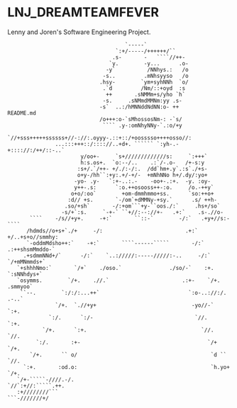# LNJ_DREAMTEAMFEVER
Lenny and Joren's Software Engineering Project. 

                                         `-----`                                                
                                      `:+/-----/++++++/``                                       
                                     .s-       -   ````//++-                                    
                                    `y.        -y...      .o-                                   
                                   -y`          /NNhys.:   /o                                   
                                  -s..         .mNhsyyso   /o                                   
                                 .hsy-        `ym+syhNNh  `o/                                   
                                  .`d         /Nm/::+oyd  :s                                    
                                   ++       .sNMMm+s/yho `h`                                    
                                  -s.     .sNMmdMMNm:yy .s-                                     
                                 -s`  ..:/hMNNddNdNN:o- ++                         README.md             
                                 /o+++:o-`sMhossosNm-: -`s/                                     
                                  ```` .y-:omNhyNNy-`.:o/+y                                     
                  `//+sss+++++ssssss+//-://:.oyyy-.::+::/+oosssso++++osso//:                    
                   ...:::+++::/:::://..+d+. `````` `:yh-.-+:::://:/++/::-..`                    
                           y/oo+-     `s+/////////////s:     `:+++`                             
                           h:s.os+.  `o:--/..    .:`/-.o-   /+-s:y                              
                          :s+/.`/++- +/./:-/:.  /dd`hm+.y`.:s`./+s-                             
                          o+y-/hh``:+y:.+/-+/-  +mNhNNo h+/.dy/:yo+                             
                         -yo- .y-   `:+-..:.-    -oo+-.:+.  -y. :oy-                            
                         y++-.s:      `:o.++osooss++-:o.     /o.-++y`                           
                        o+o/:oo`        +om-dmmhmmo+ss.      `so:++o+                           
                       :d// +s.       `-/om`+dMMNy-+sy.`      .s/ ++h-                          
                      .so/+sh`       -/:+om```+y-``oos./:`     .hs+/so`                         
                     -s/+`:s.     `-+-` ``+//:--://+-   .+:`    .s-.//o-                        
           ````    -/s//+y+.     -+:`       ``::-`        -/:`   .+y+//s:-    ````              
          /hdmds//o+s+`./+     -/:                          .+:`   +/..+s+o//smmhy:             
          `-oddmMdsho++:`    -+:`       ````------`````       -/:`  .:++shsmMmddo-`             
         .+sdmmNNd+/`      -/:`    `..://///:-----/////:-..     -/:`    `/+mMNmmds+`            
       `+shhhNmo:`       `/+`    ./oso.`               ./so/-`    :+.      `:sNNhdys+`          
       `osymms.        `/+.    .//.`                       .:+-    `/+.       .smmyoo`          
        ``--.        `:/:/:...++`                            `:o-..://:/.       .-..`           
                   `/+.  `.//+y+                              -yo//-`  `:+.                     
                 `:/.      `:/-                                `//.      `:+.                   
               `/+.      `:+.                                    `//.      `//.                 
             `:/.       :+-                                        `/+       `/+.               
           `/+.      `` o/                                          `d ``      `//.             
         `:+.       :od.o:                                          `h.yo+       `/+.           
       `/+-`````-////.-/.                                            `//`:+//:`````.++.         
       :+////////```                                                      ```-///////+/  
